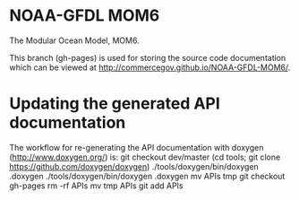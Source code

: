 NOAA-GFDL MOM6
==============

The Modular Ocean Model, MOM6.

This branch (gh-pages) is used for storing the source code documentation which can be viewed at http://commercegov.github.io/NOAA-GFDL-MOM6/.

Updating the generated API documentation
========================================

The workflow for re-generating the API documentation with doxygen (http://www.doxygen.org/) is:
    git checkout dev/master
    (cd tools; git clone https://github.com/doxygen/doxygen)
    ./tools/doxygen/bin/doxygen .doxygen
    ./tools/doxygen/bin/doxygen .doxygen
    mv APIs tmp
    git checkout gh-pages
    rm -rf APIs
    mv tmp APIs
    git add APIs
